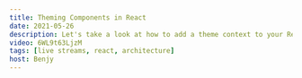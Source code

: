 ```yaml
---
title: Theming Components in React
date: 2021-05-26
description: Let's take a look at how to add a theme context to your React components so you can easily add theming.
video: 6WL9t63LjzM
tags: [live streams, react, architecture]
host: Benjy
---
```

